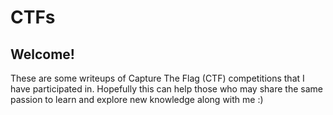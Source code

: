 # CTFs

## Welcome! <a href="#intro" id="intro"></a>

These are some writeups of Capture The Flag (CTF) competitions that I have participated in. Hopefully this can help those who may share the same passion to learn and explore new knowledge along with me :)
